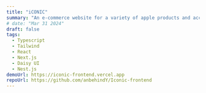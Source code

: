 ```yaml
---
title: "iCONIC"
summary: "An e-commerce website for a variety of apple products and accessories"
# date: "Mar 31 2024"
draft: false
tags:
  - Typescript
  - Tailwind
  - React
  - Next.js
  - Daisy UI
  - Nest.js
demoUrl: https://iconic-frontend.vercel.app
repoUrl: https://github.com/anbehindY/Iconic-frontend
---
```


<!-- Lorem ipsum dolor sit amet, consectetur adipiscing elit, sed do eiusmod tempor incididunt ut labore et dolore magna aliqua. Vitae ultricies leo integer malesuada nunc vel risus commodo viverra. Adipiscing enim eu turpis egestas pretium. Euismod elementum nisi quis eleifend quam adipiscing. In hac habitasse platea dictumst vestibulum. Sagittis purus sit amet volutpat. Netus et malesuada fames ac turpis egestas. Eget magna fermentum iaculis eu non diam phasellus vestibulum lorem. Varius sit amet mattis vulputate enim. Habitasse platea dictumst quisque sagittis. Integer quis auctor elit sed vulputate mi. Dictumst quisque sagittis purus sit amet. -->
